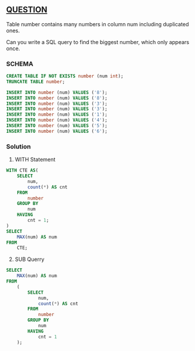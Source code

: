 ## [QUESTION]()
Table number contains many numbers in column num including duplicated ones.<br>

Can you write a SQL query to find the biggest number, which only appears once.
### SCHEMA
```SQL
CREATE TABLE IF NOT EXISTS number (num int);
TRUNCATE TABLE number;

INSERT INTO number (num) VALUES ('8');
INSERT INTO number (num) VALUES ('8');
INSERT INTO number (num) VALUES ('3');
INSERT INTO number (num) VALUES ('3');
INSERT INTO number (num) VALUES ('1');
INSERT INTO number (num) VALUES ('4');
INSERT INTO number (num) VALUES ('5');
INSERT INTO number (num) VALUES ('6');
```

### Solution

1. WITH Statement
```SQL
WITH CTE AS(
    SELECT 
        num, 
        count(*) AS cnt
    FROM
        number
    GROUP BY
        num
    HAVING
        cnt = 1;
)
SELECT
    MAX(num) AS num
FROM
    CTE;
```

2. SUB Querry
```SQL
SELECT
    MAX(num) AS num
FROM
    (
        SELECT
            num,
            count(*) AS cnt
        FROM
            number
        GROUP BY
            num
        HAVING
            cnt = 1
    );
```